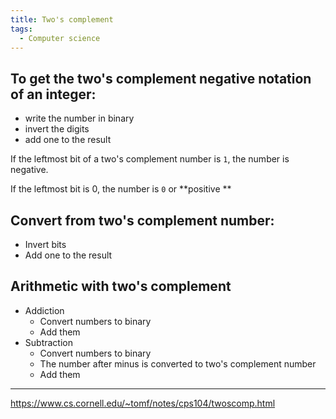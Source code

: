```yaml
---
title: Two's complement
tags:
  - Computer science
---
```


## To get the two's complement negative notation of an integer:

- write the number in binary
- invert the digits
- add one to the result

If the leftmost bit of a two's complement number is `1`, the number is negative.

If the leftmost bit is 0, the number is `0` or **positive **

## Convert from two's complement number:

- Invert bits
- Add one to the result

## Arithmetic with two's complement

- Addiction
  - Convert numbers to binary
  - Add them
- Subtraction
  - Convert numbers to binary
  - The number after minus is converted to two's complement number
  - Add them

---

https://www.cs.cornell.edu/~tomf/notes/cps104/twoscomp.html
